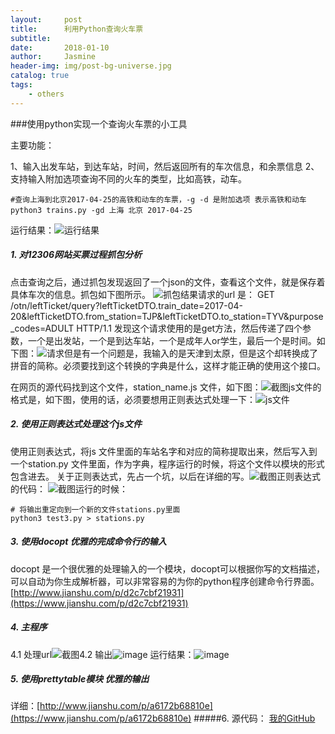 ```yaml
---
layout:     post
title:      利用Python查询火车票
subtitle:   
date:       2018-01-10
author:     Jasmine
header-img: img/post-bg-universe.jpg
catalog: true
tags:
    - others
---
```



###使用python实现一个查询火车票的小工具

主要功能：

1、输入出发车站，到达车站，时间，然后返回所有的车次信息，和余票信息
2、支持输入附加选项查询不同的火车的类型，比如高铁，动车。
```
#查询上海到北京2017-04-25的高铁和动车的车票，-g -d 是附加选项 表示高铁和动车
python3 trains.py -gd 上海 北京 2017-04-25
```
运行结果：![运行结果](http://upload-images.jianshu.io/upload_images/2730963-8bf2bd221593052f.png?imageMogr2/auto-orient/strip%7CimageView2/2/w/1240)

##### 1. 对12306网站买票过程抓包分析

点击查询之后，通过抓包发现返回了一个json的文件，查看这个文件，就是保存着具体车次的信息。抓包如下图所示。
![抓包结果](http://upload-images.jianshu.io/upload_images/2730963-8f2835a3b3a72645.png?imageMogr2/auto-orient/strip%7CimageView2/2/w/1240)请求的url 是：
GET /otn/leftTicket/query?leftTicketDTO.train_date=2017-04-20&leftTicketDTO.from_station=TJP&leftTicketDTO.to_station=TYV&purpose_codes=ADULT HTTP/1.1
发现这个请求使用的是get方法，然后传递了四个参数，一个是出发站，一个是到达车站，一个是成年人or学生，最后一个是时间。如下图：![请求](http://upload-images.jianshu.io/upload_images/2730963-11805140425bee08.png?imageMogr2/auto-orient/strip%7CimageView2/2/w/1240)但是有一个问题是，我输入的是天津到太原，但是这个却转换成了拼音的简称。必须要找到这个转换的字典是什么，这样才能正确的使用这个接口。

在网页的源代码找到这个文件，station_name.js 文件，如下图：![截图](http://upload-images.jianshu.io/upload_images/2730963-37b080b52582f13b.png?imageMogr2/auto-orient/strip%7CimageView2/2/w/1240)js文件的格式是，如下图，使用的话，必须要想用正则表达式处理一下：![js文件](http://upload-images.jianshu.io/upload_images/2730963-3f435bef4d910792.png?imageMogr2/auto-orient/strip%7CimageView2/2/w/1240)
##### 2. 使用正则表达式处理这个js文件

使用正则表达式，将js 文件里面的车站名字和对应的简称提取出来，然后写入到一个station.py 文件里面，作为字典，程序运行的时候，将这个文件以模块的形式包含进去。
关于正则表达式，先占一个坑，以后在详细的写。![截图](http://upload-images.jianshu.io/upload_images/2730963-9921217eb6e863f9.png?imageMogr2/auto-orient/strip%7CimageView2/2/w/1240)正则表达式的代码：
![截图](http://upload-images.jianshu.io/upload_images/2730963-83131dca1268a554.png?imageMogr2/auto-orient/strip%7CimageView2/2/w/1240)运行的时候：
```
# 将输出重定向到一个新的文件stations.py里面
python3 test3.py > stations.py
 ```
##### 3. 使用docopt 优雅的完成命令行的输入

docopt 是一个很优雅的处理输入的一个模块，docopt可以根据你写的文档描述，可以自动为你生成解析器，可以非常容易的为你的python程序创建命令行界面。[http://www.jianshu.com/p/d2c7cbf21931](https://www.jianshu.com/p/d2c7cbf21931)
##### 4. 主程序

4.1 处理url![截图](http://upload-images.jianshu.io/upload_images/2730963-a6dcdc5f169291e9.png?imageMogr2/auto-orient/strip%7CimageView2/2/w/1240)4.2 输出![image](http://upload-images.jianshu.io/upload_images/2730963-b904d4ee3e55eabd.png?imageMogr2/auto-orient/strip%7CimageView2/2/w/1240)
运行结果：![image](http://upload-images.jianshu.io/upload_images/2730963-5b06573947a08008.png?imageMogr2/auto-orient/strip%7CimageView2/2/w/1240)
##### 5. 使用prettytable模块 优雅的输出

详细：[http://www.jianshu.com/p/a6172b68810e](https://www.jianshu.com/p/a6172b68810e)
#####6. 源代码：
[我的GitHub](https://github.com/GreenGitHuber/Web/tree/master/Console_Train)

